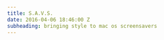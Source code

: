 ```yaml
---
title: S.A.V.S.
date: 2016-04-06 18:46:00 Z
subheading: bringing style to mac os screensavers
---
```


